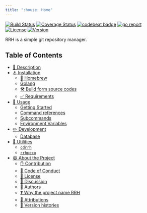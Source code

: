 ```yaml
---
title: ":house: Home"
---
```


[![Build Status](https://github.com/tamada/rrh/workflows/build/badge.svg?branch=master)](https://github.com/tamada/rrh/actions?workflow=build)
[![Coverage Status](https://coveralls.io/repos/github/tamada/rrh/badge.svg?branch=master)](https://coveralls.io/github/tamada/rrh?branch=master)
[![codebeat badge](https://codebeat.co/badges/15e04551-d448-4ad3-be1d-e98b1e586f1a)](https://codebeat.co/projects/github-com-tamada-rrh-master)
[![go report](https://goreportcard.com/badge/github.com/tamada/rrh)](https://goreportcard.com/report/github.com/tamada/rrh)
[![License](https://img.shields.io/badge/License-Apache_2.0-blue.svg)](https://github.com/tamada/rrh/blob/master/LICENSE)
[![Version](https://img.shields.io/badge/Version-2.0.0-yellowgreen.svg)](https://github.com/tamada/rrh/releases/tag/v2.0.0)

RRH is a simple git repository manager.

## Table of Contents

* [:bookmark_tabs: Description](description)
* [:anchor: Installation](installation)
    * [:beer: Homebrew](installation#-homebrew)
    * [Golang](installation#golang)
    * [:hammer_and_wrench: Build form source codes](installation#-build-from-source-codes)
    * [:white_check_mark: Requirements](installation#-requirements)
* [:fork_and_knife: Usage](usage)
    * [Getting Started](usage#getting-started)
    * [Command references](usage#command-references)
    * [Subcommands](usage#subcommands)
    * [Environment Variables](usage#environment-variables)
* [:pencil2: Development](development)
    * [Database](development#database)
* [:electric_plug: Utilities](utilities)
    * [`cdrrh`](utilities#cdrrh)
    * [`rrhpeco`](utilities#rrhpeco)
* [:smile: About the Project](about)
    * [:raised_hand: Contribution](about#-contribution)
    * [:green_book: Code of Conduct](about#-code-of-conduct)
    * [:scroll: License](about#-license)
    * [:speech_balloon: Discussion](about#-discussion)
    * [:busts_in_silhouette: Authors](about#-authors)
    * [:question: Why the project name RRH](about#-why-the-project-name-rrh)
    * [:handshake: Attributions](about#-attributions)
    * [:paw_prints: Version histories](about#-version-histories)
